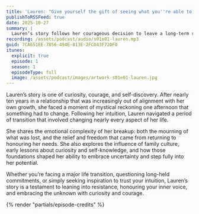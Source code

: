 ```yaml
---
title: 'Lauren: "Give yourself the gift of seeing what you''re able to create"'
publishToRSSFeed: true
date: 2025-10-27
summary: |
  Lauren’s story follows her courageous decision to leave a long-term relationship, trust her intuition, and transform nearly every part of her life in pursuit of authenticity, freedom, and self-discovery.
recording: /assets/podcast/audio/s01e01-lauren.mp3
guid: 7CA651EE-7856-494E-813E-2FCD43F72DF0
itunes:
  explicit: true
  episode: 1
  season: 1
  episodeType: full
  image: /assets/podcast/images/artwork-s01e01-lauren.jpg
---
```


Lauren’s story is one of curiosity, courage, and self-discovery. After nearly ten years in a relationship that was increasingly out of alignment with her own growth, she faced a moment of mystical reckoning one afternoon that something had to change. Following her intuition, Lauren navigated a period of transition that involved changing nearly every aspect of her life.

She shares the emotional complexity of her breakup: both the mourning of what was lost, and the relief and freedom that came from returning to honouring her needs. She also explores the influence of family culture, early lessons about curiosity and self-knowledge, and how those foundations shaped her ability to embrace uncertainty and step fully into her potential.

Whether you’re facing a major life transition, questioning long-held commitments, or simply seeking inspiration to trust your intuition, Lauren’s story is a testament to leaning into resistance, honouring your inner voice, and embracing the unknown with curiosity and courage.

{% render "partials/episode-credits" %}
